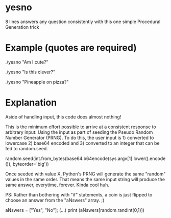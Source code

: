 # yesno
8 lines answers any question consistently with this one simple Procedural Generation trick

# Example (quotes are required)

./yesno "Am I cute?"

./yesno "Is this clever?"

./yesno "Pineapple on pizza?"

# Explanation

Aside of handling input, this code does almost nothing!

This is the minimum effort possible to arrive at a consistent response to arbitrary input: Using the input as part of seeding the Pseudo Random Number Generator (PRNG). To do this, the user input is 1) converted to lowercase 2) base64 encoded and 3) converted to an integer that can be fed to random.seed. 

  random.seed(int.from_bytes(base64.b64encode(sys.argv[1].lower().encode()), byteorder='big'))

Once seeded with value X, Python's PRNG will generate the same "random" values in the same order.
That means the same input string will produce the same answer, everytime, forever. Kinda cool huh.

PS: Rather than bothering with "if" statements, a coin is just flipped to choose an answer from the "aNswers" array. ;)

  aNswers = ["Yes", "No"];
  (...)
  print (aNswers[random.randint(0,1)])
